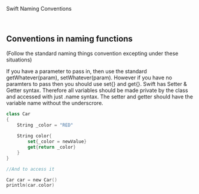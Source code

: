 
Swift Naming Conventions

<br />

## Conventions in naming functions 
(Follow the standard naming things convention excepting under these situations)

If you have a parameter to pass in, then use the standard getWhatever(param), setWhatever(param). However if you have no paramters to pass then you should use set{} and get{}. Swift has Setter & Getter syntax. Therefore all variables should be made private by the class and accessed with just .name syntax. The setter and getter should have the variable name without the underscrore.

```swift
class Car
{
    String _color = "RED"
    
    String color{
        set{_color = newValue}
        get{return _color}
    }
}

//And to access it

Car car = new Car()
println(car.color)

```

<br />
